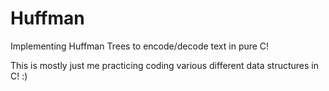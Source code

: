 # Huffman
Implementing Huffman Trees to encode/decode text in pure C!   

This is mostly just me practicing coding various different data structures in C! :)
